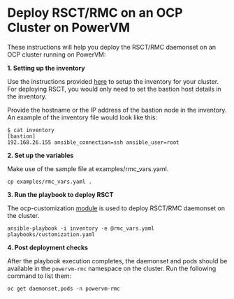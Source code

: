 Deploy RSCT/RMC on an OCP Cluster on PowerVM
=========

These instructions will help you deploy the RSCT/RMC daemonset on an OCP cluster running on PowerVM:

**1. Setting up the inventory**

Use the instructions provided [here](https://github.com/ocp-power-automation/ocp4-playbooks#setting-up-inventory) to setup the inventory for your cluster. For deploying RSCT, you would only need to set the bastion host details in the inventory.

Provide the hostname or the IP address of the bastion node in the inventory. An example of the inventory file would look like this:

```
$ cat inventory
[bastion]
192.168.26.155 ansible_connection=ssh ansible_user=root
```

**2. Set up the variables**

Make use of the sample file at examples/rmc_vars.yaml.

```
cp examples/rmc_vars.yaml .
```

**3. Run the playbook to deploy RSCT**

The ocp-customization [module](https://github.com/ocp-power-automation/ocp4-playbooks/tree/master/playbooks/roles/ocp-customization) is used to deploy RSCT/RMC daemonset on the cluster.

```
ansible-playbook -i inventory -e @rmc_vars.yaml playbooks/customization.yaml
```

**4. Post deployment checks**

After the playbook execution completes, the daemonset and pods should be available in the `powervm-rmc` namespace on the cluster. Run the following command to list them:

```
oc get daemonset,pods -n powervm-rmc
```
